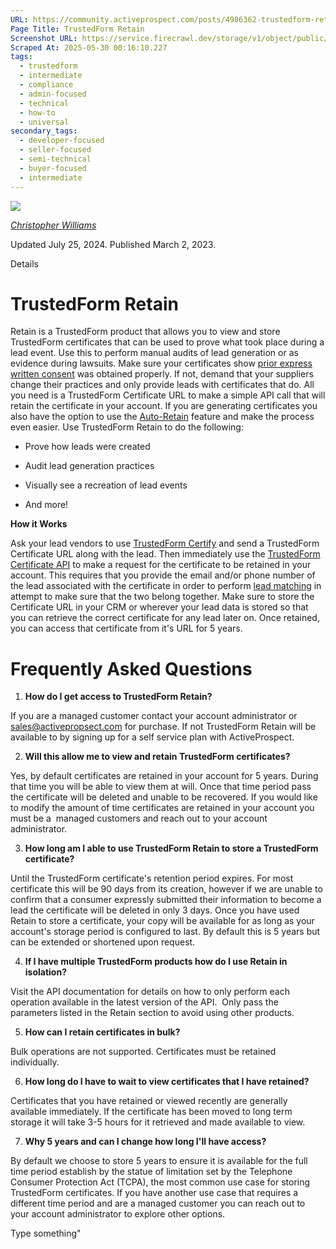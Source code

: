 ```yaml
---
URL: https://community.activeprospect.com/posts/4986362-trustedform-retain
Page Title: TrustedForm Retain
Screenshot URL: https://service.firecrawl.dev/storage/v1/object/public/media/screenshot-c12a20ef-121d-4c16-814a-90cb66d51c33.png
Scraped At: 2025-05-30 00:16:10.227
tags:
  - trustedform
  - intermediate
  - compliance
  - admin-focused
  - technical
  - how-to
  - universal
secondary_tags:
  - developer-focused
  - seller-focused
  - semi-technical
  - buyer-focused
  - intermediate
---
```


[![](https://content2.bloomfire.com/avatars/users/1405246/thumb/thumbnail.png?f=1620827893&Expires=1748567763&Signature=alHhfFQV-UMWuFs15-bPc7qgqqz9Y1Ab4IgozHpxQiAhUo5QAAfSvWdRMIbB-MjATp6xhtpy160bLJAeVRgeskGV6MRnGOAwxIiDv1NLbxQpjUuDhS5Vt-l~KwdeeAMZgfCDN4LcKieNhNH4RbxIi6u1G~0SyfSGnkzJqf3njztU2IzGkJDjQsMkzypIQ59gvF-EaavxIbiQesisFxK7Q~j3ndfecobcl-VICoo2k3tgVlDxWQqPmwd0v9jDcjRFdgts8tflhT-tEdM39EcA7SqgmO-mxBW3tKWEPOlqpW0hGRQtnYW4LysnPUkvFwr4sktBEmx8QIq7B~E2z5EwjQ__&Key-Pair-Id=APKAIDFCFZ2UHE5LPIUA)](https://community.activeprospect.com/memberships/7846678-christopher-williams)

[_Christopher Williams_](https://community.activeprospect.com/memberships/7846678-christopher-williams)

Updated July 25, 2024. Published March 2, 2023.

Details

# TrustedForm Retain

Retain is a TrustedForm product that allows you to view and store TrustedForm certificates that can be used to prove what took place during a lead event. Use this to perform manual audits of lead generation or as evidence during lawsuits. Make sure your certificates show [prior express written consent](https://activeprospect.com/blog/tcpa-consent/) was obtained properly. If not, demand that your suppliers change their practices and only provide leads with certificates that do. All you need is a TrustedForm Certificate URL to make a simple API call that will retain the certificate in your account. If you are generating certificates you also have the option to use the [Auto-Retain](https://community.activeprospect.com/posts/4812756-trustedform-auto-retain-for-first-party-lead-certification) feature and make the process even easier. Use TrustedForm Retain to do the following:

- Prove how leads were created

- Audit lead generation practices

- Visually see a recreation of lead events

- And more!


**How it Works**

Ask your lead vendors to use [TrustedForm Certify](https://activeprospect.com/trustedform/certify/) and send a TrustedForm Certificate URL along with the lead. Then immediately use the [TrustedForm Certificate API](https://developers.activeprospect.com/docs/trustedform/api/v4.0/tag/Certificate-URL/) to make a request for the certificate to be retained in your account. This requires that you provide the email and/or phone number of the lead associated with the certificate in order to perform [lead matching](https://community.activeprospect.com/posts/4766190-trustedform-lead-matching) in attempt to make sure that the two belong together. Make sure to store the Certificate URL in your CRM or wherever your lead data is stored so that you can retrieve the correct certificate for any lead later on. Once retained, you can access that certificate from it's URL for 5 years.

# Frequently Asked Questions

1. **How do I get access to TrustedForm Retain?**

If you are a managed customer contact your account administrator or sales@activepropsect.com for purchase. If not TrustedForm Retain will be available to by signing up for a self service plan with ActiveProspect.

2. **Will this allow me to view and retain TrustedForm certificates?**

Yes, by default certificates are retained in your account for 5 years. During that time you will be able to view them at will. Once that time period pass the certificate will be deleted and unable to be recovered. If you would like to modify the amount of time certificates are retained in your account you must be a  managed customers and reach out to your account administrator.

3. **How long am I able to use TrustedForm Retain to store a TrustedForm certificate?**

Until the TrustedForm certificate's retention period expires. For most certificate this will be 90 days from its creation, however if we are unable to confirm that a consumer expressly submitted their information to become a lead the certificate will be deleted in only 3 days. Once you have used Retain to store a certificate, your copy will be available for as long as your account's storage period is configured to last. By default this is 5 years but can be extended or shortened upon request.

4. **If I have multiple TrustedForm products how do I use Retain in isolation?**

Visit the API documentation for details on how to only perform each operation available in the latest version of the API.  Only pass the parameters listed in the Retain section to avoid using other products.

5. **How can I retain certificates in bulk?**

Bulk operations are not supported. Certificates must be retained individually.

6. **How long do I have to wait to view certificates that I have retained?**

Certificates that you have retained or viewed recently are generally available immediately. If the certificate has been moved to long term storage it will take 3-5 hours for it retrieved and made available to view.

7. **Why 5 years and can I change how long I'll have access?**

By default we choose to store 5 years to ensure it is available for the full time period establish by the statue of limitation set by the Telephone Consumer Protection Act (TCPA), the most common use case for storing TrustedForm certificates. If you have another use case that requires a different time period and are a managed customer you can reach out to your account administrator to explore other options.


Type something"

